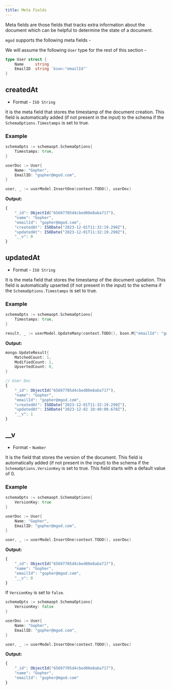 ```yaml
---
title: Meta Fields
---
```


Meta fields are those fields that tracks extra information about the document which can be helpful to determine the state of a document.

`mgod` supports the following meta fields -

We will assume the following `User` type for the rest of this section -

```go
type User struct {
	Name     string
	EmailID  string `bson:"emailId"`
}
```

## createdAt

- Format - `ISO String`

It is the meta field that stores the timestamp of the document creation. This field is automatically added (if not present in the input) to the schema if the `SchemaOptions.Timestamps` is set to true.

### Example

```go
schemaOpts := schemaopt.SchemaOptions{
	Timestamps: true,
}

userDoc := User{
	Name: "Gopher",
	EmailID: "gopher@mgod.com",
}

user, _ := userModel.InsertOne(context.TODO(), userDoc)
```

**Output:**

```js
{
	"_id": ObjectId("65697705d4cbed00e8aba717"),
	"name": "Gopher",
	"emailId": "gopher@mgod.com",
	"createdAt": ISODate("2023-12-01T11:32:19.290Z"),
	"updatedAt": ISODate("2023-12-01T11:32:19.290Z"),
	"__v": 0
}
```

## updatedAt

- Format - `ISO String`

It is the meta field that stores the timestamp of the document updation. This field is automatically upserted (if not present in the input) to the schema if the `SchemaOptions.Timestamps` is set to true.

### Example

```go
schemaOpts := schemaopt.SchemaOptions{
	Timestamps: true,
}

result, _ := userModel.UpdateMany(context.TODO(), bson.M{"emailId": "gopher@mgod.com"}, bson.M{"$inc": {"__v": 1}})
```

**Output:**

```go
mongo.UpdateResult{
	MatchedCount: 1,
	ModifiedCount: 1,
	UpsertedCount: 0,
}
```

```js
// User Doc
{
	"_id": ObjectId("65697705d4cbed00e8aba717"),
	"name": "Gopher",
	"emailId": "gopher@mgod.com",
	"createdAt": ISODate("2023-12-01T11:32:19.290Z"),
	"updatedAt": ISODate("2023-12-02 10:40:00.670Z"),
	"__v": 1
}
```

## \_\_v

- Format - `Number`

It is the field that stores the version of the document. This field is automatically added (if not present in the input) to the schema if the `SchemaOptions.VersionKey` is set to true. This field starts with a default value of 0.

### Example

```go
schemaOpts := schemaopt.SchemaOptions{
	VersionKey: true
}

userDoc := User{
	Name: "Gopher",
	EmailID: "gopher@mgod.com",
}

user, _ := userModel.InsertOne(context.TODO(), userDoc)
```

**Output:**

```js
{
	"_id": ObjectId("65697705d4cbed00e8aba717"),
	"name": "Gopher",
	"emailId": "gopher@mgod.com",
	"__v": 0
}
```

If `VersionKey` is set to `false`.

```go
schemaOpts := schemaopt.SchemaOptions{
	VersionKey: false
}

userDoc := User{
	Name: "Gopher",
	EmailID: "gopher@mgod.com",
}

user, _ := userModel.InsertOne(context.TODO(), userDoc)
```

**Output:**

```js
{
	"_id": ObjectId("65697705d4cbed00e8aba717"),
	"name": "Gopher",
	"emailId": "gopher@mgod.com"
}
```
